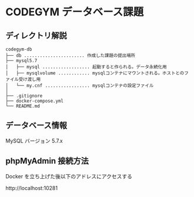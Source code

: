 # CODEGYM データベース課題

## ディレクトリ解説

```
codegym-db
├── db ....................... 作成した課題の提出場所
├── mysql5.7
│   ├── mysql .................. 起動すると作られる。データ永続化用
│   ├── mysqlvolume ............ mysqlコンテナにマウントされる。ホストとのファイル受け渡し用
│   └── my.cnf ................. mysqlコンテナの設定ファイル
│
├── .gitignore
├── docker-compose.yml
└── README.md
```

## データベース情報

MySQL バージョン 5.7.x

## phpMyAdmin 接続方法

Docker を立ち上げた後以下のアドレスにアクセスする

http://localhost:10281

